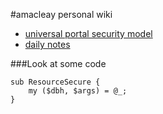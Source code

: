 #amacleay personal wiki

* [universal portal security model](uportalsec)
* [daily notes](diary/diary)

###Look at some code
```class="brush: perl"
sub ResourceSecure {
	my ($dbh, $args) = @_;
}
```
